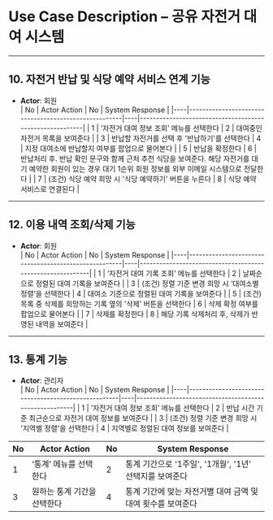 # Use Case Description – 공유 자전거 대여 시스템

---

## 10. 자전거 반납 및 식당 예약 서비스 연계 기능
- **Actor**: 회원  
| No | Actor Action                                         | No | System Response                                         |
|----|------------------------------------------------------|----|---------------------------------------------------------|
| 1  | ‘자전거 대여 정보 조회’ 메뉴를 선택한다                | 2  | 대여중인 자전거 목록을 보여준다                           |
| 3  | 반납할 자전거를 선택 후 '반납하기'를 선택한다          | 4  | 지정 대여소에 반납할지 여부를 팝업으로 물어본다           |
| 5  | 반납을 확정한다                                       | 6  | 반납처리 후. 반납 확인 문구와 함께 근처 추천 식당을 보여준다. 해당 자전거를 대기 예약한 회원이 있는 경우 대기 1순위 회원 정보를 외부 이메일 시스템으로 전달한다           |
| 7  | (조건) 식당 예약 희망 시 '식당 예약하기' 버튼을 누른다  | 8  | 식당 예약 서비스로 연결된다                              |

---

## 12. 이용 내역 조회/삭제 기능
- **Actor**: 회원  
| No | Actor Action                                         | No | System Response                                          |
|----|------------------------------------------------------|----|-----------------------------------------------------------|
| 1  | ‘자전거 대여 기록 조회’ 메뉴를 선택한다                | 2  | 날짜순으로 정렬된 대여 기록을 보여준다                         |
| 3  | (조건) 정렬 기준 변경 희망 시 ‘대여소별 정렬’을 선택한다 | 4  | 대여소 기준으로 정렬된 대여 기록을 보여준다                    |
| 5  | (조건) 목록 중 삭제를 희망하는 기록 옆의 '삭제' 버튼을 선택한다   | 6  | 삭제 확정 여부를 팝업으로 물어본다                      |
| 7  | 삭제를 확정한다                                       | 8  | 해당 기록 삭제처리 후, 삭제가 반영된 내역을 보여준다         |

---

## 13. 통계 기능
- **Actor**: 관리자  
| No | Actor Action                                        | No | System Response                                      |
|----|-----------------------------------------------------|----|-------------------------------------------------------|
| 1  | ‘자전거 대여 정보 조회’ 메뉴를 선택한다               | 2  | 반납 시간 기준 최근순으로 자전거 대여 정보를 보여준다 |
| 3  | (조건) 정렬 기준 변경 희망 시 '지역별 정렬'을 선택한다 | 4  | 지역별로 정렬된 대여 정보를 보여준다                 |

| No | Actor Action                              | No | System Response                                       |
|----|-------------------------------------------|----|--------------------------------------------------------|
| 1  | ‘통계’ 메뉴를 선택한다                    | 2  | 통계 기간으로 '1주일', '1개월', '1년' 선택지를 보여준다   |
| 3  | 원하는 통계 기간을 선택한다               | 4  | 통계 기간에 맞는 자전거별 대여 금액 및 대여 횟수를 보여준다 |
